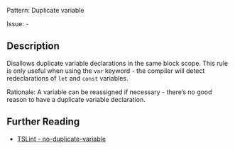 Pattern: Duplicate variable

Issue: -

## Description

Disallows duplicate variable declarations in the same block scope. This rule is only useful when using the `var` keyword - the compiler will detect redeclarations of `let` and `const` variables.
  
Rationale: A variable can be reassigned if necessary - there’s no good reason to have a duplicate variable declaration.

## Further Reading

* [TSLint - no-duplicate-variable](https://palantir.github.io/tslint/rules/no-duplicate-variable)